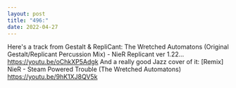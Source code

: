 ```yaml
---
layout: post
title: "496:"
date: 2022-04-27
---
```


Here's a track from Gestalt & RepliCant:
 The Wretched Automatons (Original Gestalt/Replicant Percussion Mix) - NieR Replicant ver 1.22...
https://youtu.be/oChkXP5Adgk 
And a really good Jazz cover of it:
 [Remix] NieR - Steam Powered Trouble (The Wretched Automatons)
https://youtu.be/9hK1XJ8QV5k
